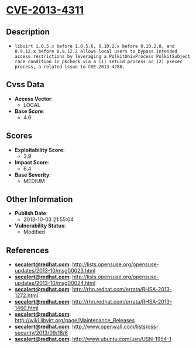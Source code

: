 
# [CVE-2013-4311](https://cve.mitre.org/cgi-bin/cvename.cgi?name=CVE-2013-4311)

## Description

- `libvirt 1.0.5.x before 1.0.5.6, 0.10.2.x before 0.10.2.8, and 0.9.12.x before 0.9.12.2 allows local users to bypass intended access restrictions by leveraging a PolkitUnixProcess PolkitSubject race condition in pkcheck via a (1) setuid process or (2) pkexec process, a related issue to CVE-2013-4288.`

## Cvss Data

- **Access Vector**:
  - LOCAL
- **Base Score**:
  - 4.6

## Scores

- **Exploitability Score**:
  - 3.9
- **Impact Score**:
  - 6.4
- **Base Severity**:
  - MEDIUM

## Other Information

- **Publish Date**:
  - 2013-10-03 21:55:04
- **Vulnerability Status**:
  - Modified

## References

- **secalert@redhat.com**: http://lists.opensuse.org/opensuse-updates/2013-10/msg00023.html
- **secalert@redhat.com**: http://lists.opensuse.org/opensuse-updates/2013-10/msg00024.html
- **secalert@redhat.com**: http://rhn.redhat.com/errata/RHSA-2013-1272.html
- **secalert@redhat.com**: http://rhn.redhat.com/errata/RHSA-2013-1460.html
- **secalert@redhat.com**: http://wiki.libvirt.org/page/Maintenance_Releases
- **secalert@redhat.com**: http://www.openwall.com/lists/oss-security/2013/09/18/6
- **secalert@redhat.com**: http://www.ubuntu.com/usn/USN-1954-1

